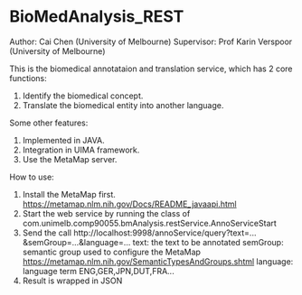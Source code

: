 # BioMedAnalysis_REST
Author: Cai Chen (University of Melbourne)
Supervisor: Prof Karin Verspoor (University of Melbourne)

This is the biomedical annotataion and translation service, which has 2 core functions:
1. Identify the biomedical concept.
2. Translate the biomedical entity into another language.

Some other features:
1. Implemented in JAVA.
2. Integration in UIMA framework.
3. Use the MetaMap server.

How to use:
1. Install the MetaMap first. https://metamap.nlm.nih.gov/Docs/README_javaapi.html
2. Start the web service by running the class of com.unimelb.comp90055.bmAnalysis.restService.AnnoServiceStart
3. Send the call http://localhost:9998/annoService/query?text=... &semGroup=…&language=…
   text: the text to be annotated
   semGroup: semantic group used to configure the MetaMap https://metamap.nlm.nih.gov/SemanticTypesAndGroups.shtml
   language: language term ENG,GER,JPN,DUT,FRA...
4. Result is wrapped in JSON
